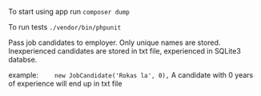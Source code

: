 To start using app run
``composer dump``

To run tests ``./vendor/bin/phpunit``

Pass job candidates to employer. Only unique names are stored. Inexperienced candidates are stored in txt file, experienced in SQLite3 databse.

example:
``    new JobCandidate('Rokas la', 0),`` A candidate with 0 years of experience will end up in txt file